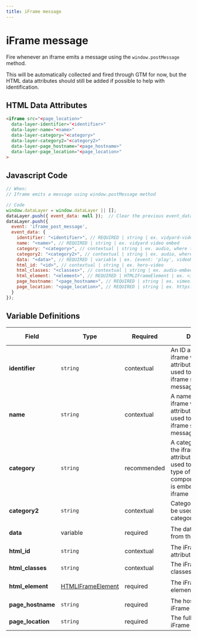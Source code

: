 ```yaml
---
title: iFrame message
---
```


# iFrame message

Fire whenever an iframe emits a message using the `window.postMessage` method. 

This will be automatically collected and fired through GTM for now, but the HTML data attributes should still be added if possible to help with identification.

## HTML Data Attributes

```html
<iframe src="<page_location>"
  data-layer-identifier="<identifier>"
  data-layer-name="<name>"
  data-layer-category="<category>"
  data-layer-category2="<category2>"
  data-layer-page_hostname="<page_hostname>"
  data-layer-page_location="<page_location>"
>
```

## Javascript Code

```js
// When:
// Iframe emits a message using window.postMessage method

// Code
window.dataLayer = window.dataLayer || [];
dataLayer.push({ event_data: null });  // Clear the previous event_data object.
dataLayer.push({
  event: 'iframe_post_message',
  event_data: {
    identifier: "<identifier>", // REQUIRED | string | ex. vidyard-video-embed
    name: "<name>", // REQUIRED | string | ex. vidyard video embed
    category: "<category>", // contextual | string | ex. audio, where to buy, video
    category2: "<category2>", // contextual | string | ex. audio, where to buy, video
    data: "<data>", // REQUIRED | variable | ex. {event: 'play', videoName: 'my video', videoProvider: 'vimeo'}
    html_id: "<id>", // contextual | string | ex. hero-video
    html_classes: "<classes>", // contextual | string | ex. audio-embed
    html_element: "<element>", // REQUIRED | HTMLIFrameElement | ex. <iframe src="sample.com/iframe" ...>
    page_hostname: "<page_hostname>", // REQUIRED | string | ex. vimeo.com
    page_location: "<page_location>", // REQUIRED | string | ex. https://www.example.com
  }
});
```

## Variable Definitions

|Field|Type|Required|Description|Example|Maximum Length|
| --- | --- | --- | --- | --- | --- |
|**identifier**|`string`|contextual|An ID added to the iframe via data attributes that can be used to identify which iframe sent the message|`vidyard-video-embed`|`100`|
|**name**|`string`|contextual|A name added to the iframe via data attributes that can be used to identify which iframe sent the message|`vidyard video embed`|`100`|
|**category**|`string`|recommended|A category added to the iframe via data attributes that can be used to represent what type of component/tool/widget is embedded via the iframe|`audio`, `where to buy`, `video`|`100`|
|**category2**|`string`|contextual|Categories 2 - 5 can be used to further categorize the iframe|audio, where to buy, video|
|**data**|variable|required|The data payload sent from the iframe|`{event: 'play', videoName: 'this is a video', videoProvider: 'vimeo'}`|
|**html_id**|`string`|contextual|The iFrame HTML ID attribute.|`hero-video`|`100`|
|**html_classes**|`string`|contextual|The iFrame CSS classes.|`audio-embed`|`100`|
|**html_element**|[HTMLIFrameElement](https://developer.mozilla.org/en-US/docs/Web/API/HTMLIFrameElement)|required|The iFrame HTML element.|`<iframe src="neutrogena.com/iframe" ...>`|`100`|
|**page_hostname**|`string`|required|The hostname of the iFrame source.|`vimeo.com`|`100`|
|**page_location**|`string`|required|The full URL of the iFrame source.|`where-to-buy.co/example`|`100`|
